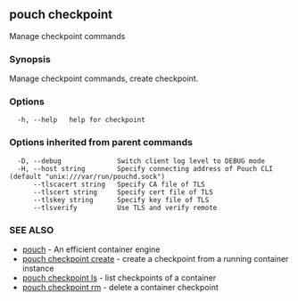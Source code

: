 ## pouch checkpoint

Manage checkpoint commands

### Synopsis


Manage checkpoint commands, create checkpoint.

### Options

```
  -h, --help   help for checkpoint
```

### Options inherited from parent commands

```
  -D, --debug              Switch client log level to DEBUG mode
  -H, --host string        Specify connecting address of Pouch CLI (default "unix:///var/run/pouchd.sock")
      --tlscacert string   Specify CA file of TLS
      --tlscert string     Specify cert file of TLS
      --tlskey string      Specify key file of TLS
      --tlsverify          Use TLS and verify remote
```

### SEE ALSO

* [pouch](pouch.md)	 - An efficient container engine
* [pouch checkpoint create](pouch_checkpoint_create.md)	 - create a checkpoint from a running container instance
* [pouch checkpoint ls](pouch_checkpoint_ls.md)	 - list checkpoints of a container
* [pouch checkpoint rm](pouch_checkpoint_rm.md)	 - delete a container checkpoint


